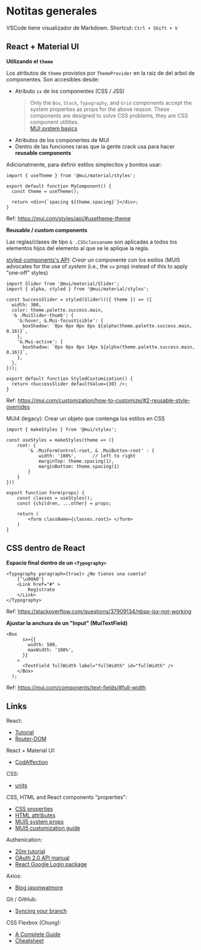 # Notitas generales

VSCode tiene visualizador de Markdown.  Shortcut:  `Ctrl + Shift + V`

## React + Material UI

**Utilizando el `theme`**

Los atributos de `theme` provistos por `ThemeProvider` en la raiz de del arbol
de componentes.  Son accesibles desde:

- Atributo `sx` de los componentes (CSS / JSS)
  > Only the `Box`, `Stack`, `Typography`, and `Grid` components accept the
  > system properties as props for the above reason. These components are
  > designed to solve CSS problems, they are CSS component utilities.  
  > [MUI system basics](https://mui.com/system/basics/#api-tradeoff)
- Atributos de los componentes de MUI
- Dentro de las funciones raras que la gente crack usa para hacer 
  **reusable components**

Adicionalmente, para definir estilos simplecitos y bonitos usar:

```JS
import { useTheme } from '@mui/material/styles';

export default function MyComponent() {
  const theme = useTheme();

  return <div>{`spacing ${theme.spacing}`}</div>;
}
```

Ref: https://mui.com/styles/api/#usetheme-theme


**Reusable / custom components**

Las reglas/clases de tipo `& .CSSclassaname` son aplicadas a todos los elementos
hijos del elemento al que se le aplique la regla.

[styled-components's API](https://mui.com/system/basics/):  *Crear* un 
componente con los estilos (MUI5 advocates for the use of *system* (i.e., the `sx` prop) instead of this to apply "one-off" styles)

```JS
import Slider from '@mui/material/Slider';
import { alpha, styled } from '@mui/material/styles';

const SuccessSlider = styled(Slider)(({ theme }) => ({
  width: 300,
  color: theme.palette.success.main,
  '& .MuiSlider-thumb': {
    '&:hover, &.Mui-focusVisible': {
      boxShadow: `0px 0px 0px 8px ${alpha(theme.palette.success.main, 0.16)}`,
    },
    '&.Mui-active': {
      boxShadow: `0px 0px 0px 14px ${alpha(theme.palette.success.main, 0.16)}`,
    },
  },
}));

export default function StyledCustomization() {
  return <SuccessSlider defaultValue={30} />;
}
```

Ref: https://mui.com/customization/how-to-customize/#2-reusable-style-overrides

MUI4 (legacy): Crear un objeto que contenga los estilos en CSS

```JS
import { makeStyles } from '@mui/styles';

const useStyles = makeStyles(theme => ({
    root: {
        '& .MuiFormControl-root, & .MuiButton-root' : {
            width: '100%',      // left to right
            marginTop: theme.spacing(1),
            marginBottom: theme.spacing(1)
        }
    }
}))

export function Form(props) {
    const classes = useStyles();
    const {children, ...other} = props;

    return (
        <form className={classes.root}> </form>
    )
}
```


## CSS dentro de React

**Espacio final dentro de un `<Typography>`**

```JS
<Typography paragraph={true}> ¿No tienes una cuenta?
    {'\u00A0'}
    <Link href="#" >
        Regístrate
    </Link>
</Typography>
```
Ref: https://stackoverflow.com/questions/37909134/nbsp-jsx-not-working


**Ajustar la anchura de un "Input"  (MuiTextField)**

```JS
<Box
      sx={{
        width: 500,
        maxWidth: '100%',
      }}
    >
      <TextField fullWidth label="fullWidth" id="fullWidth" />
    </Box>
  );
```

Ref: https://mui.com/components/text-fields/#full-width

## Links

React:
- [Tutorial](https://reactjs.org/tutorial/tutorial.html)
- [Router-DOM](https://reactrouter.com/web/example/basic)

React + Material UI:
- [CodAffection](https://www.youtube.com/watch?v=bL-ZwwF6wTc&list=PLjC4UKOOcfDQtvkTBfjqeWP8EJKi_WaUn&index=1)

CSS:
- [units](https://developer.mozilla.org/en-US/docs/Learn/CSS/Building_blocks/Values_and_units)

CSS, HTML and React components "properties":
- [CSS properties](https://developer.mozilla.org/en-US/docs/Web/CSS/CSS_Properties_Reference)
- [HTML attributes](https://developer.mozilla.org/en-US/docs/Web/HTML/Attributes)
- [MUI5 system props](https://mui.com/system/properties/)
- [MUI5 customization guide](https://mui.com/customization/how-to-customize/#2-reusable-style-overrides)

Authenication:
- [20m tutorial](https://www.youtube.com/watch?v=MqczHS3Z2bc)
- [OAuth 2.0 API manual](https://developers.google.com/identity/protocols/oauth2)
- [React Google Login package](https://www.npmjs.com/package/react-google-login)

Axios:
- [Blog jasonwatmore](https://jasonwatmore.com/post/2020/07/17/react-axios-http-get-request-examples)

Git / GitHub:
- [Syncing your branch](https://docs.github.com/en/desktop/contributing-and-collaborating-using-github-desktop/keeping-your-local-repository-in-sync-with-github/syncing-your-branch)

CSS Flexbox (Chung):
- [A Complete Guide](https://css-tricks.com/snippets/css/a-guide-to-flexbox/)
- [Cheatsheet](https://yoksel.github.io/flex-cheatsheet/)
